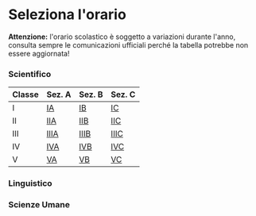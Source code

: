 
# Seleziona l'orario
**Attenzione:** l'orario scolastico è soggetto a variazioni durante l'anno, consulta sempre le comunicazioni ufficiali perché la tabella potrebbe non essere aggiornata!


### Scientifico 

| Classe | Sez. A | Sez. B | Sez. C |
|--------|--------|--------|--------|
| I      | [IA](https://profdg92.github.io/aibprova1/timeline_class/1A)     | [IB](https://profdg92.github.io/aibprova1/timeline_class/1B)      | [IC](https://profdg92.github.io/aibprova1/timeline_class/1C)      |
| II     | [IIA](https://profdg92.github.io/aibprova1/timeline_class/2A)    | [IIB](https://profdg92.github.io/aibprova1/timeline_class/2B)     | [IIC](https://profdg92.github.io/aibprova1/timeline_class/2C)     |
| III    | [IIIA](https://profdg92.github.io/aibprova1/timeline_class/3A)   | [IIIB](https://profdg92.github.io/aibprova1/timeline_class/3B)    | [IIIC](https://profdg92.github.io/aibprova1/timeline_class/3C)    |
| IV     | [IVA](https://profdg92.github.io/aibprova1/timeline_class/4A)    | [IVB](https://profdg92.github.io/aibprova1/timeline_class/4B)     | [IVC](https://profdg92.github.io/aibprova1/timeline_class/4C)     |
| V      | [VA](https://profdg92.github.io/aibprova1/timeline_class/5A)     | [VB](https://profdg92.github.io/aibprova1/timeline_class/5B)      | [VC](https://profdg92.github.io/aibprova1/timeline_class/5C)      |

### Linguistico


### Scienze Umane

